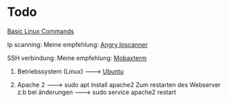 # Todo

  [Basic Linux Commands](https://www.pcsuggest.com/basic-linux-commands/)


  Ip scanning:
    Meine empfehlung:
    [Angry Ipscanner](https://angryip.org/)

  SSH verbindung:
    Meine empfehlung:
    [Mobaxterm](https://mobaxterm.mobatek.net/)


1. Betriebssystem (Linux) ---> [Ubuntu](https://ubuntu.com/)

2. Apache 2 ---> sudo apt install apache2
    Zum restarten des Webserver z.b bei änderungen ---> sudo service apache2 restart
    


